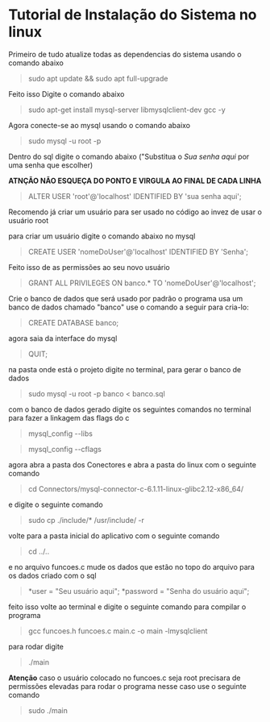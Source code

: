 ﻿# Tutorial de Instalação do Sistema no linux

Primeiro de tudo atualize todas as dependencias do sistema usando o comando abaixo

> sudo apt update && sudo apt full-upgrade

Feito isso Digite o comando abaixo

> sudo apt-get install mysql-server libmysqlclient-dev gcc -y

Agora conecte-se ao mysql usando o comando abaixo

> sudo mysql -u root -p

Dentro do sql digite o comando abaixo ("Substitua o _Sua senha aqui_ por uma senha que escolher)

**ATNÇÃO NÃO ESQUEÇA DO PONTO E VIRGULA AO FINAL DE CADA LINHA**

> ALTER USER 'root'@'localhost' IDENTIFIED BY 'sua senha aqui';

Recomendo já criar um usuário para ser usado no código ao invez de usar o usuário root

para criar um usuário digite o comando abaixo no mysql

> CREATE USER 'nomeDoUser'@'localhost' IDENTIFIED BY 'Senha';

Feito isso de as permissões ao seu novo usuário

> GRANT ALL PRIVILEGES ON banco.* TO 'nomeDoUser'@'localhost';

Crie o banco de dados que será usado por padrão o programa usa um banco de dados chamado "banco" use o comando a seguir para cria-lo:

> CREATE DATABASE banco;

agora saia da interface do mysql 

> QUIT;

na pasta onde está o projeto digite no terminal, para gerar o banco de dados

> sudo mysql -u root -p banco < banco.sql

com o banco de dados gerado digite os seguintes comandos no terminal para fazer a linkagem das flags do c

> mysql_config --libs

> mysql_config --cflags

agora abra a pasta dos Conectores e abra a pasta do linux com o seguinte comando

> cd Connectors/mysql-connector-c-6.1.11-linux-glibc2.12-x86_64/

e digite o seguinte comando

> sudo cp ./include/* /usr/include/ -r

volte para a pasta inicial do aplicativo com o seguinte comando

> cd ../..

 e no arquivo funcoes.c mude os dados que estão no topo do arquivo para os dados criado com o sql

> *user = "Seu usuário aqui";
> *password = "Senha do usuário aqui";

feito isso volte ao terminal e digite o seguinte comando para compilar o programa

> gcc funcoes.h funcoes.c main.c -o main -lmysqlclient

para rodar digite 

> ./main

**Atenção** caso o usuário colocado no funcoes.c seja root precisara de permissões elevadas para rodar o programa nesse caso use o seguinte comando

> sudo ./main
